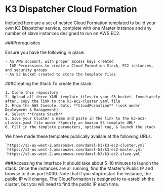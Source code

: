 K3 Dispatcher Cloud Formation
==========
Included here are a set of nested Cloud Formation templated to build your own K3 Dispatcher service, complete with one Master instance and any number of slave instances designed to run on AWS EC2. 

###Prerequisites

Ensure you have the following in place:

    - An AWS account, with proper access keys created
    - IAM Permissions to create a Cloud Formation Stack, EC2 instances, and security groups
    - An S3 bucket created to store the template files

###Creating the Stack
To create the stack:

    1. Clone this repository
    2. Upload all three YAML template files to your S3 bucket. Immediately after, copy the link to the k3-ec2-cluster.yaml file
    3. From the AWS Console, Goto: **CloudFormation** (look under Deployment & Management)
    4. Select **Create Stack**
    5. Give your Cluster a name and paste in the link to the k3-ec2-cluster.yaml file under *Specify an Amazon S3 template URL*
    6. Fill in the template parameters, optional tag, & launch the stack

We have made these templates publically availale at the following URLs:

    `https://s3-us-west-2.amazonaws.com/damsl-k3/k3-ec2-cluster.yml`
    `https://s3-us-west-2.amazonaws.com/damsl-k3/k3-ec2-master.yml`
    `https://s3-us-west-2.amazonaws.com/damsl-k3/k3-ec2-slave.yml`

###Accessing the Interface
It should take about 5-10 minutes to launch the stack. Once the instances are all running, find the Master's Public IP and browse to it on port 5000. Note that if you stop/restart the instance, the public IP will change. The CloudFormation is designed to re-establish the cluster, but you will need to find the public IP each time.
